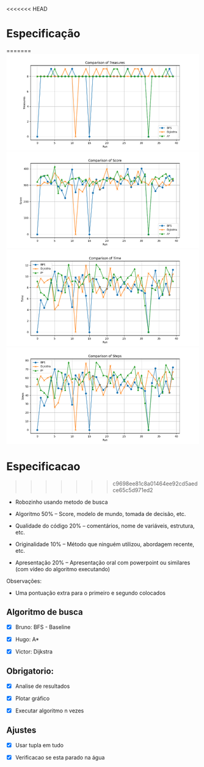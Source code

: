 <<<<<<< HEAD
# Especificação
=======
![1](./Figure_1.png)
![2](./Figure_2.png)
![3](./Figure_3.png)
![4](./Figure_4.png)

# Especificacao
>>>>>>> c9698ee81c8a01464ee92cd5aedce65c5d971ed2

- Robozinho usando metodo de busca

- Algoritmo 50%
   – Score, modelo de mundo, tomada de decisão, etc.
- Qualidade do código 20%
   – comentários, nome de variáveis, estrutura, etc.
- Originalidade 10%
   – Método que ninguém utilizou, abordagem recente, etc.
- Apresentação 20%
– Apresentação oral com powerpoint ou similares (com vídeo do algoritmo executando)

Observações:

- Uma pontuação extra para o primeiro e segundo colocados

## Algoritmo de busca

- [x] Bruno: BFS - Baseline

- [x] Hugo: A*

- [x] Victor: Dijkstra

## Obrigatorio:

- [x] Analise de resultados

- [x] Plotar gráfico

- [x] Executar algoritmo n vezes

## Ajustes

- [x] Usar tupla em tudo

- [x] Verificacao se esta parado na água
